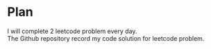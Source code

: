 # Plan
I will complete 2 leetcode problem every day.  
The Github repository record my code solution for leetcode problem.
